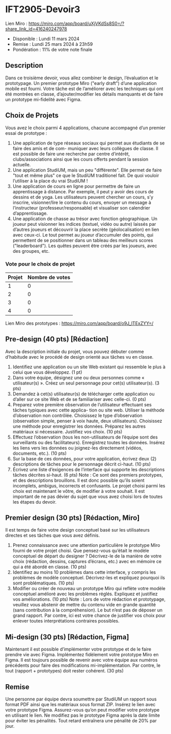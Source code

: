 # IFT2905-Devoir3

Lien Miro : https://miro.com/app/board/uXjVKdSs8S0=/?share_link_id=416240247978

- Disponible : Lundi 11 mars 2024
- Remise : Lundi 25 mars 2024 à 23h59
- Pondération : 11% de votre note finale

## Description
Dans ce troisième devoir, vous allez combiner le design, l’évaluation et le prototypage. Un premier prototype
Miro ("early draft") d’une application mobile est fourni. Votre tâche est de l’améliorer avec les techniques
qui ont été montrées en classe, d’ajouter/modifier les détails manquants et de faire un prototype mi-fidelité
avec Figma.


## Choix de Projets
Vous avez le choix parmi 4 applications, chacune accompagné d’un premier essai de prototype :
1. Une application de type réseaux sociaux qui permet aux étudiants de se faire des amis et de com-
muniquer avec leurs collègues de classe. Il est possible de faire une recherche par centre d’intérêt,
clubs/associations ainsi que les cours offerts pendant la session actuelle.
2. Une application StudiUM, mais un peu "différente". Elle permet de faire "tout et même plus" ce que
le StudiUM traditionel fait. De quoi vouloir l’utiliser à la place du vrai StudiUM !
3. Une application de cours en ligne pour permettre de faire un apprentissage à distance. Par exemple, il
peut y avoir des cours de dessins et de yoga. Les utilisateurs peuvent chercher un cours, s’y inscrire,
visionner/lire le contenu du cours, envoyer un message à l’instructeur (professeur/responsable) et
visualiser son calendrier d’apprentissage.
4. Une application de chasse au trésor avec fonction géographique. Un joueur peut visionner les indices
(textuel, vidéo ou autre) laissés par d’autres joueurs et découvrir la place secrète (géolocalisation) en
lien avec ceux-ci. Le tout permet au joueur d’accumuler des points, qui permettent de se positionner
dans un tableau des meilleurs scores ("leaderboard"). Les quêtes peuvent être créés par les joueurs,
avec des groupes, etc.

### Vote pour le choix de projet
| Projet | Nombre de votes |
|--------|-----------------|
| 1      | 0               |
| 2      | 0               |
| 3      | 0               |
| 4      | 0               |


Lien Miro des prototypes : https://miro.com/app/board/o9J_lTExZYY=/

## Pre-design (40 pts) [Rédaction]

Avec la description initiale du projet, vous pouvez débuter comme d’habitude avec le procédé de design
orienté aux tâches vu en classe.

1. Identifiez une application ou un site Web existant qui ressemble le plus à celui que vous développez.
(1 pt)
2. Dans votre équipe, désignez une ou deux personnes comme « utilisateur(s) ». Créez un seul personnage
pour cet(s) utilisateur(s). (3 pts)
3. Demandez à cet(s) utilisateur(s) de télécharger cette application ou d’aller sur ce site Web et de se
familiariser avec celle-ci. (0 pts)
4. Preparez votre première observation de l’utilisateur effectuant ses tâches typiques avec cette applica-
tion ou site web. Utiliser la méthode d’observation non contrôlée. Choisissez le type d’observation
(observation simple, penser à voix haute, deux utilisateurs). Choisissez une méthode pour enregistrer
les données. Préparez les autres matériaux si nécessaire. Justifiez vos choix. (10 pts)
5. Effectuez l’observation (tous les non-utilisateurs de l’équipe sont des surveillants ou des facilitateurs).
Enregistrez toutes les données. Insérez les liens vers les données ou joignez-les directement (vidéos,
documents, etc.). (10 pts)
6. Sur la base de ces données, pour votre application, écrivez deux (2) descriptions de tâches pour le
personnage décrit ci-haut. (10 pts)
7. Écrivez une liste d’exigences de l’interface qui supporte les descriptions tâches décrites si-haut. (6
pts)
Note : Ce sont des premiers prototypes, et des descriptions brouillons. Il est donc possible qu’ils soient
incomplets, ambigus, incorrects et confusants. Le projet choisi parmi les choix est maintenant le vôtre, de
modifier à votre souhait. Il est important de ne pas dévier du sujet que vous avez choisi lors de toutes les
étapes du devoir.



## Premier design (30 pts) [Rédaction, Miro]

Il est temps de faire votre design conceptuel basé sur les utilisateurs directes et ses tâches que vous avez
définis.

1. Prenez connaissance avec une attention particulière le prototype Miro fourni de votre projet choisi.
Que pensez-vous qu’était le modèle conceptuel de départ du designer ? Décrivez-le de la manière de
votre choix (rédaction, dessins, captures d’écrans, etc.) avec en mémoire ce qui a été abordé en classe.
(10 pts)
2. Identifiez au moins 10 problèmes dans cette interface, y compris les problèmes de modèle conceptuel.
Décrivez-les et expliquez pourquoi ils sont problématiques. (10 pts)
3. Modifier ou créer de nouveau un prototype Miro qui reflète votre modèle conceptuel amélioré avec
les problèmes réglés. Expliquez et justifiez vos améliorations. (10 pts)
Note : Lors de votre rédaction et prototypage, veuillez vous abstenir de mettre du contenu vide en grande
quantité (sans contribution à la compréhension). Le but n’est pas de déposer un grand rapport. Par contre, ici
est votre chance de justifier vos choix pour enlever toutes interprétations contraires possibles.


## Mi-design (30 pts) [Rédaction, Figma]
Maintenant il est possible d’implémenter votre prototype et de le faire prendre vie avec Figma.
Implémentez fidèlement votre prototype Miro en Figma. Il est toujours possible de revenir avec votre équipe
aux numéros précédents pour faire des modifications mi-implémentation. Par contre, le tout (rapport +
prototypes) doit rester cohérent. (30 pts)

## Remise
Une personne par équipe devra soumettre par StudiUM un rapport sous format PDF ainsi que les matériaux
sous format ZIP. Insérez le lien avec votre prototype Figma. Assurez-vous qu’on peut modifier votre
prototype en utilisant le lien. Ne modifiez pas le prototype Figma après la date limite pour éviter les pénalités.
Tout retard entraînera une pénalité de 20% par jour.
